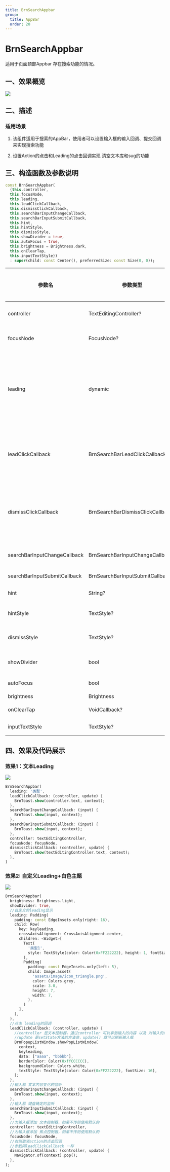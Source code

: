 ```yaml
---
title: BrnSearchAppbar
group:
  title: AppBar
  order: 20
---
```


# BrnSearchAppbar

适用于页面顶部Appbar 存在搜索功能的情况。

## 一、效果概览

![](./img/BrnSearchAppbarIntro.png)

## 二、描述

### 适用场景

1. 该组件适用于搜索的AppBar，使用者可以设置输入框的输入回调、提交回调来实现搜索功能

2. 设置Action的点击和Leading的点击回调实现 清空文本库和sug的功能

## 三、构造函数及参数说明


```dart
const BrnSearchAppbar(
  {this.controller,
  this.focusNode,
  this.leading,
  this.leadClickCallback,
  this.dismissClickCallback,
  this.searchBarInputChangeCallback,
  this.searchBarInputSubmitCallback,
  this.hint,
  this.hintStyle,
  this.dismissStyle,
  this.showDivider = true,
  this.autoFocus = true,
  this.brightness = Brightness.dark,
  this.onClearTap,
  this.inputTextStyle})
  : super(child: const Center(), preferredSize: const Size(0, 0));
```


| **参数名** | **参数类型** | **描述** | **是否必填** | **默认值** |
| --- | --- | --- | --- | --- |
| controller | TextEditingController? | 输入框的文本控制器 | 否 | 无 |
| focusNode | FocusNode? | 搜索框的焦点控制器 | 否 | 无 |
| leading | dynamic | String 或者 Widget，输入框左侧的Leading，可以是字符串也可以是widget | 否 | 无 |
| leadClickCallback | BrnSearchBarLeadClickCallback? | 搜索框左侧的点击回调，参数为文本控制器和setState方法 | 否 | 无 |
| dismissClickCallback | BrnSearchBarDismissClickCallback? | 搜索框右侧Action的点击回调, 参数为文本控制器和setState方法 | 否 | 无 |
| searchBarInputChangeCallback | BrnSearchBarInputChangeCallback? | 搜索框的文本变化监听 | 否 | 无 |
| searchBarInputSubmitCallback | BrnSearchBarInputSubmitCallback? | 搜索框提交的回调 | 否 | 无 |
| hint | String? | 搜索框的hint内容 | 否 | 无 |
| hintStyle | TextStyle? | 输入框的hint的Style | 否 | 无 |
| dismissStyle | TextStyle? | 右侧Action的文本Style | 否 | 无 |
| showDivider | bool | 是否展示底部分割线 | 否 | true |
| autoFocus | bool | 是否自动聚焦 | 否 | false |
| brightness | Brightness | 主题配置 | 否 | Brightness.dark |
| onClearTap | VoidCallback? | 点击清除按钮回调 | 否 |  |
| inputTextStyle | TextStyle? | 输入框的文本Style | 否 |  |

## 四、效果及代码展示

### 效果1：文本Leading

![](./img/BrnSearchAppbarDemo1.png)



```dart
BrnSearchAppbar(  
  leading: '类型',   
  leadClickCallback: (controller, update) {  
    BrnToast.show(controller.text, context);  
  },  
  searchBarInputChangeCallback: (input) {  
    BrnToast.show(input, context);  
  },  
  searchBarInputSubmitCallback: (input) {  
    BrnToast.show(input, context);  
  },   
  controller: textEditingController,   
  focusNode: focusNode,  
  dismissClickCallback: (controller, update) {  
    BrnToast.show(textEditingController.text, context);  
  },  
)
```
### 效果2: 自定义Leading+白色主题

 

![](./img/BrnSearchAppbarDemo2.png)




```dart
BrnSearchAppbar(
  brightness: Brightness.light,
  showDivider: true,
  //自定义的leading显示
  leading: Padding(
    padding: const EdgeInsets.only(right: 16),
    child: Row(
      key: keyleading,
      crossAxisAlignment: CrossAxisAlignment.center,
      children: <Widget>[
        Text(
          '类型1',
          style: TextStyle(color: Color(0xFF222222), height: 1, fontSize: 16),
        ),
        Padding(
          padding: const EdgeInsets.only(left: 5),
          child: Image.asset(
            'assets/image/icon_triangle.png',
            color: Colors.grey,
            scale: 3.0,
            height: 7,
            width: 7,
          ),
        )
      ],
    ),
  ),
  //点击 leading的回调
  leadClickCallback: (controller, update) {
    //controller 是文本控制器，通过controller 可以拿到输入的内容 以及 对输入的内容更改
    //update 是setState方法的方法命，update() 就可以刷新输入框
    BrnPopupListWindow.showPopListWindow(
      context,
      keyleading,
      data: ["aaaa", "bbbbb"],
      borderColor: Color(0xffCCCCCC),
      backgroundColor: Colors.white,
      textStyle: TextStyle(color: Color(0xFF222222), fontSize: 16),
    );
  },
  //输入框 文本内容变化的监听
  searchBarInputChangeCallback: (input) {
    BrnToast.show(input, context);
  },
  //输入框 键盘确定的监听
  searchBarInputSubmitCallback: (input) {
    BrnToast.show(input, context);
  },
  //为输入框添加 文本控制器，如果不传则使用默认的
  controller: textEditingController,
  //为输入框添加 焦点控制器，如果不传则使用默认的
  focusNode: focusNode,
  //右侧取消action的点击回调
  //参数同leadClickCallback 一样
  dismissClickCallback: (controller, update) {
    Navigator.of(context).pop();
  },
);
```
